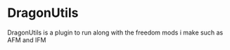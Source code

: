 # DragonUtils
DragonUtils is a plugin to run along with the freedom mods i make such as AFM and IFM
